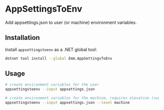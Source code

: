 ﻿# AppSettingsToEnv
Add appsettings.json to user (or machine) environment variables.

## Installation

Install `appsettingstoenv` as a .NET global tool:

```bash
dotnet tool install --global Emm.AppSettingsToEnv
```

## Usage

```bash
# create environment variables for the user
appsettingstoenv --input appsettings.json

# create environment variables for the machine, requires elevation (sudo)
appsettingstoenv --input appsettings.json --level machine
```

